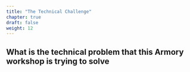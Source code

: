 ```yaml
---
title: "The Technical Challenge"
chapter: true
draft: false
weight: 12
---
```

## What is the technical problem that this Armory workshop is trying to solve
